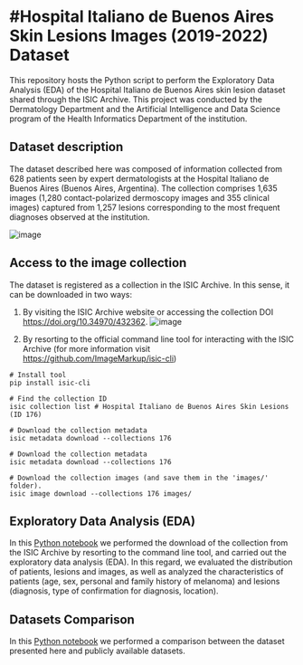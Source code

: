 # #Hospital Italiano de Buenos Aires Skin Lesions Images (2019-2022) Dataset
This repository hosts the Python script to perform the Exploratory Data Analysis (EDA) of the Hospital Italiano de Buenos Aires skin lesion dataset shared through the ISIC Archive. This project was conducted by the Dermatology Department and the Artificial Intelligence and Data Science program of the Health Informatics Department of the institution.

## Dataset description
The dataset described here was composed of information collected from 628 patients seen by expert dermatologists at the Hospital Italiano de Buenos Aires (Buenos Aires, Argentina). The collection comprises 1,635 images (1,280 contact-polarized dermoscopy images and 355 clinical images) captured from 1,257 lesions corresponding to the most frequent diagnoses observed at the institution. 

![image](https://user-images.githubusercontent.com/74262815/233088432-2bcff90a-e104-4312-81ba-caf84c93fe7d.png)


## Access to the image collection 
The dataset is registered as a collection in the ISIC Archive. In this sense, it can be downloaded in two ways:

1. By visiting the ISIC Archive website or accessing the collection DOI https://doi.org/10.34970/432362.
![image](https://user-images.githubusercontent.com/74262815/233081137-d1403678-59ae-4bb3-8f8c-a25a03f75611.png)

2. By resorting to the official command line tool for interacting with the ISIC Archive (for more information visit https://github.com/ImageMarkup/isic-cli)

```
# Install tool 
pip install isic-cli 

# Find the collection ID
isic collection list # Hospital Italiano de Buenos Aires Skin Lesions (ID 176)

# Download the collection metadata
isic metadata download --collections 176

# Download the collection metadata
isic metadata download --collections 176

# Download the collection images (and save them in the 'images/' folder).
isic image download --collections 176 images/
```
## Exploratory Data Analysis (EDA)
In this [Python notebook](ExploratoryDataAnalysis.ipynb) we performed the download of the collection from the ISIC Archive by resorting to the command line tool, and carried out the exploratory data analysis (EDA). In this regard, we evaluated the distribution of patients, lesions and images, as well as analyzed the characteristics of patients (age, sex, personal and family history of melanoma) and lesions (diagnosis, type of confirmation for diagnosis, location).

## Datasets Comparison
In this [Python notebook](DatasetsComparison.ipynb) we performed a comparison between the dataset presented here and publicly available datasets.
